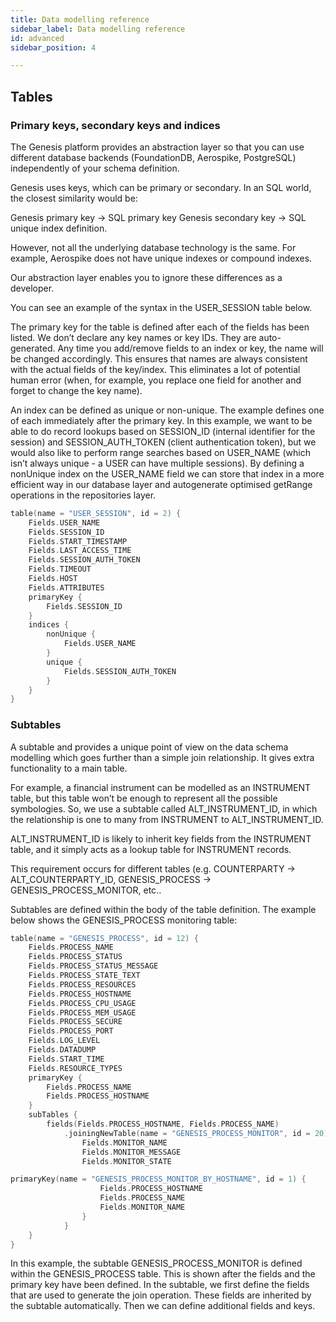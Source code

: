 ```yaml
---
title: Data modelling reference
sidebar_label: Data modelling reference
id: advanced
sidebar_position: 4

---
```

## Tables

### Primary keys, secondary keys and indices

The Genesis platform provides an abstraction layer so that you can use different database backends (FoundationDB, Aerospike, PostgreSQL) independently of your schema definition.

Genesis uses keys, which can be primary or secondary. In an SQL world, the closest similarity would be:

Genesis primary key → SQL primary key
Genesis secondary key → SQL unique index definition.

However, not all the underlying database technology is the same. For example, Aerospike does not have unique indexes or compound indexes.

Our abstraction layer enables you to ignore these differences as a developer.

You can see an example of the syntax in the USER_SESSION table below.

The primary key for the table is defined after each of the fields has been listed. We don’t declare any key names or key IDs. They are auto-generated. Any time you add/remove fields to an index or key, the name will be changed accordingly. This ensures that names are always consistent with the actual fields of the key/index. This eliminates a lot of potential human error (when, for example, you replace one field for another and forget to change the key name).

An index can be defined as unique or non-unique. The example defines one of each immediately after the primary key. In this example, we want to be able to do record lookups based on SESSION_ID (internal identifier for the session) and SESSION_AUTH_TOKEN (client authentication token), but we would also like to perform range searches based on USER_NAME (which isn’t always unique - a USER can have multiple sessions). By defining a nonUnique index on the USER_NAME field we can store that index in a more efficient way in our database layer and autogenerate optimised getRange operations in the repositories layer.

```kotlin
table(name = "USER_SESSION", id = 2) {
    Fields.USER_NAME
    Fields.SESSION_ID
    Fields.START_TIMESTAMP
    Fields.LAST_ACCESS_TIME
    Fields.SESSION_AUTH_TOKEN
    Fields.TIMEOUT
    Fields.HOST
    Fields.ATTRIBUTES
    primaryKey {
        Fields.SESSION_ID
    }
    indices {
        nonUnique {
            Fields.USER_NAME
        }
        unique {
            Fields.SESSION_AUTH_TOKEN
        }
    }
}
```

### Subtables

A subtable and provides a unique point of view on the data schema modelling which goes further than a simple join relationship. It gives extra functionality to a main table.

For example, a financial instrument can be modelled as an INSTRUMENT table, but this table won’t be enough to represent all the possible symbologies. So, we use a subtable called ALT_INSTRUMENT_ID, in which the relationship is one to many from INSTRUMENT to ALT_INSTRUMENT_ID.

ALT_INSTRUMENT_ID is likely to inherit key fields from the INSTRUMENT table, and it simply acts as a lookup table for INSTRUMENT records.

This requirement occurs for different tables (e.g. COUNTERPARTY → ALT_COUNTERPARTY_ID, GENESIS_PROCESS → GENESIS_PROCESS_MONITOR, etc..

Subtables are defined within the body of the table definition. The example below shows the GENESIS_PROCESS monitoring table:

```kotlin
table(name = "GENESIS_PROCESS", id = 12) {
    Fields.PROCESS_NAME
    Fields.PROCESS_STATUS
    Fields.PROCESS_STATUS_MESSAGE
    Fields.PROCESS_STATE_TEXT
    Fields.PROCESS_RESOURCES
    Fields.PROCESS_HOSTNAME
    Fields.PROCESS_CPU_USAGE
    Fields.PROCESS_MEM_USAGE
    Fields.PROCESS_SECURE
    Fields.PROCESS_PORT
    Fields.LOG_LEVEL
    Fields.DATADUMP
    Fields.START_TIME
    Fields.RESOURCE_TYPES
    primaryKey {
        Fields.PROCESS_NAME
        Fields.PROCESS_HOSTNAME
    }
    subTables {
        fields(Fields.PROCESS_HOSTNAME, Fields.PROCESS_NAME)
            .joiningNewTable(name = "GENESIS_PROCESS_MONITOR", id = 20) {
                Fields.MONITOR_NAME
                Fields.MONITOR_MESSAGE
                Fields.MONITOR_STATE

primaryKey(name = "GENESIS_PROCESS_MONITOR_BY_HOSTNAME", id = 1) {
                    Fields.PROCESS_HOSTNAME
                    Fields.PROCESS_NAME
                    Fields.MONITOR_NAME
                }
            }
    }
}
```

In this example, the subtable GENESIS_PROCESS_MONITOR is defined within the GENESIS_PROCESS table. This is shown after the fields and the primary key have been defined.
In the subtable, we first define the fields that are used to generate the join operation. These fields are inherited by the subtable automatically. Then we can define additional fields and keys.